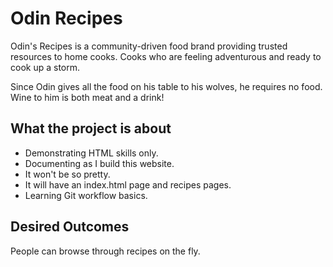 # Odin Recipes

Odin's Recipes is a community-driven food brand providing trusted resources to home cooks. Cooks who are feeling adventurous and ready to cook up a storm.

Since Odin gives all the food on his table to his wolves, he requires no food. Wine to him is both meat and a drink!

## What the project is about

- Demonstrating HTML skills only.
- Documenting as I build this website.
- It won't be so pretty.
- It will have an index.html page and recipes pages.
- Learning Git workflow basics.

## Desired Outcomes

People can browse through recipes on the fly.
